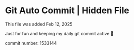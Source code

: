 # Git Auto Commit | Hidden File

This file was added Feb 12, 2025

Just for fun and keeping my daily git commit active 🤪

commit number: 1533144
